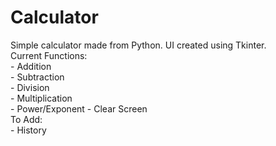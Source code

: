 # Calculator
Simple calculator made from Python. UI created using Tkinter.  
Current Functions:  
      - Addition  
      - Subtraction    
      - Division  
      - Multiplication  
      - Power/Exponent
      - Clear Screen  
To Add:  
      - History  
    
